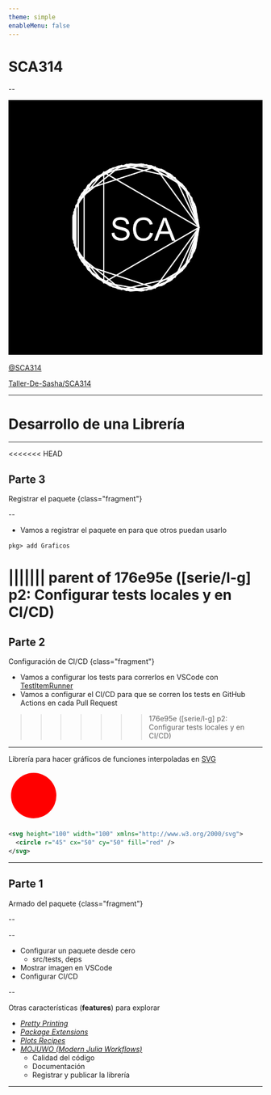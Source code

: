 ```yaml
---
theme: simple
enableMenu: false
---
```


# SCA314

--

![logo](https://raw.githubusercontent.com/Taller-de-Sasha/SCA314/refs/heads/main/logo/logo_sca.svg)

<a class="fragment" href="https://www.youtube.com/@SCA314"><i class="fa fa-youtube-play"></i>  @SCA314 </a>

<a class="fragment" href="https://www.github.com/Taller-de-Sasha/SCA314"><i class="fa fa-github"></i>  Taller-De-Sasha/SCA314 </a>

---

# Desarrollo de una Librería

---

<<<<<<< HEAD
## Parte 3

Registrar el paquete {class="fragment"}

--

- Vamos a registrar el paquete en para que otros puedan usarlo 

```julia-repl
pkg> add Graficos
```
||||||| parent of 176e95e ([serie/l-g] p2: Configurar tests locales y en CI/CD)
=======
## Parte 2

Configuración de CI/CD {class="fragment"}

- Vamos a configurar los tests para correrlos en VSCode con [TestItemRunner](https://github.com/julia-vscode/TestItemRunner.jl)
- Vamos a configurar el CI/CD para que se corren los tests en GitHub Actions en cada Pull Request
>>>>>>> 176e95e ([serie/l-g] p2: Configurar tests locales y en CI/CD)

---

Librería para hacer gráficos de funciones interpoladas en [SVG](https://en.wikipedia.org/wiki/SVG)

<svg class="fragment" height="100" width="100" xmlns="http://www.w3.org/2000/svg">
  <circle r="45" cx="50" cy="50" fill="red" />
</svg> 

```xml {class="fragment"}
<svg height="100" width="100" xmlns="http://www.w3.org/2000/svg">
  <circle r="45" cx="50" cy="50" fill="red" />
</svg> 
```

---

## Parte 1

Armado del paquete {class="fragment"}

--

--

- Configurar un paquete desde cero
    - src/tests, deps
- Mostrar imagen en VSCode
- Configurar CI/CD

--

Otras características (**features**) para explorar

- [*Pretty Printing*](https://docs.julialang.org/en/v1/manual/types/#man-custom-pretty-printing)
- [*Package Extensions*](https://pkgdocs.julialang.org/v1/creating-packages/#Conditional-loading-of-code-in-packages-(Extensions))
- [*Plots Recipes*](https://docs.juliaplots.org/latest/recipes/)
- [*MOJUWO (Modern Julia Workflows)*](https://modernjuliaworkflows.org/sharing/)
    - Calidad del código
    - Documentación
    - Registrar y publicar la librería

---

